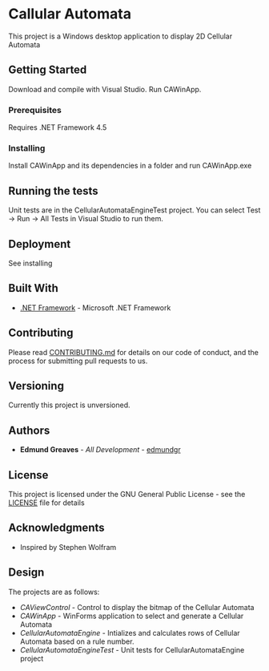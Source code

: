 # Callular Automata

This project is a Windows desktop application to display 2D Cellular Automata

## Getting Started

Download and compile with Visual Studio. Run CAWinApp.

### Prerequisites

Requires .NET Framework 4.5

### Installing

Install CAWinApp and its dependencies in a folder and run CAWinApp.exe

## Running the tests

Unit tests are in the CellularAutomataEngineTest project. You can select Test -> Run -> All Tests in Visual Studio to run them.

## Deployment

See installing

## Built With

* [.NET Framework](https://dotnet.microsoft.com/download/dotnet-framework-runtime) - Microsoft .NET Framework

## Contributing

Please read [CONTRIBUTING.md](https://gist.github.com/PurpleBooth/b24679402957c63ec426) for details on our code of conduct, and the process for submitting pull requests to us.

## Versioning

Currently this project is unversioned.

## Authors

* **Edmund Greaves** - *All Development* - [edmundgr](https://github.com/edmundgr)

## License

This project is licensed under the GNU General Public License - see the [LICENSE](LICENSE) file for details

## Acknowledgments

* Inspired by Stephen Wolfram

## Design

The projects are as follows:

* *CAViewControl* - Control to display the bitmap of the Cellular Automata
* *CAWinApp* - WinForms application to select and generate a Cellular Automata
* *CellularAutomataEngine* - Intializes and calculates rows of Cellular Automata based on a rule number.
* *CellularAutomataEngineTest* - Unit tests for CellularAutomataEngine project
